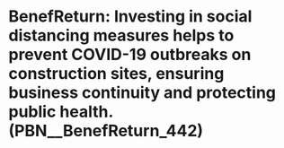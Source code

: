 # BenefReturn: __Investing in social distancing measures helps to prevent COVID-19 outbreaks on construction sites, ensuring business continuity and protecting public health.__ (PBN__BenefReturn_442)

